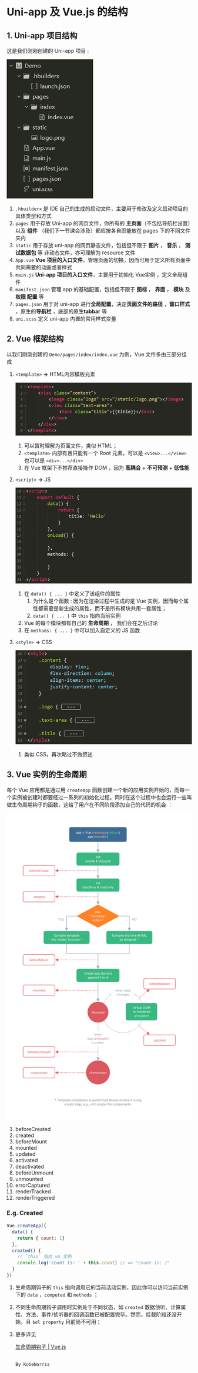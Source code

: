 # Uni-app 及 Vue.js 的结构

## 1. Uni-app 项目结构

这是我们刚刚创建的 Uni-app 项目 :

![figure1.PNG](Uni-app_Vue_js/figure1.png)

1. `.hbuilderx` 是 IDE 自己的生成的启动文件，主要用于修改及定义启动项目的具体类型和方式
2. `pages` 用于存放 Uni-app 的网页文件，你所有的 **主页面**（不包括导航栏设置）以及 **组件** （我们下一节课会涉及）都应按各自职能放在 pages 下的不同文件夹内
3. `static` 用于存放 uni-app 的网页静态文件，包括但不限于 **图片** ， **音乐** ， **测试数据包** 等 非动态文件，亦可理解为 resource 文件
4. `App.vue` **Vue 项目的入口文件**，管理页面的切换，因而可用于定义所有页面中共同需要的动画或者样式
5. `main.js` **Uni-app 项目的入口文件**，主要用于初始化 Vue实例 ，定义全局组件
6. `manifest.json` 管理 app 的基础配置，包括但不限于 **图标** ， **界面** ， **模块** 及 **权限 配置** 等
7. `pages.json` 用于对 uni-app 进行**全局配置**，决定**页面文件的路径** ，**窗口样式** ，原生的**导航栏** ，底部的原生**tabbar** 等
8. `uni.scss` 定义 uni-app 内置的常用样式变量

## 2. Vue 框架结构

以我们刚刚创建的 `Demo/pages/index/index.vue` 为例，Vue 文件多由三部分组成

 

1. `<template>` **→** HTML内容模板元素
   
    ![temp.PNG](Uni-app_Vue_js/temp.png)
    
    1. 可以暂时理解为页面文件，类似 HTML；
    2. `<template>` 内部有且只能有一个 Root 元素，可以是 `<view>...</view>` 也可以是 `<div>...</div>` 
    3. 在 Vue 框架下不推荐直接操作 DOM ，因为 **高耦合** + **不可预测** + **低性能**
2. `<script>` **→** JS
   
    ![script.PNG](Uni-app_Vue_js/script.png)
    
    1. 在 `data() { ... }` 中定义了该组件的属性
        1. 为什么是个函数 : 因为在渲染过程中生成的是 Vue 实例，因而每个属性都需要是新生成的属性，而不是所有模块共用一套属性；
        2. `data() { ... }` 中 `this` 指向当前实例
    2. Vue 的每个模块都有自己的 **生命周期** ， 我们会在之后讨论
    3. 在 `methods: { ... }` 中可以加入自定义的 JS 函数
3. `<style>` **→** CSS
   
    ![style.PNG](Uni-app_Vue_js/style.png)
    
    1. 类似 CSS，再次略过不做赘述

## 3. Vue 实例的生命周期

每个 Vue 应用都是通过用 `createApp` 函数创建一个新的应用实例开始的，而每一个实例被创建时都要经过一系列的初始化过程。同时在这个过程中也会运行一些叫做生命周期钩子的函数，这给了用户在不同阶段添加自己的代码的机会 ：

![lifecycle.svg](Uni-app_Vue_js/lifecycle.svg)

1. beforeCreated
2. created
3. beforeMount
4. mounted
5. updated
6. activated
7. deactivated
8. beforeUnmount
9. unmounted
10. errorCaptured
11. renderTracked
12. renderTriggered

### E.g. Created

```jsx
Vue.createApp({
  data() {
    return { count: 1}
  },
  created() {
    // `this` 指向 vm 实例
    console.log('count is: ' + this.count) // => "count is: 1"
  }
})
```

1. 生命周期钩子的 `this` 指向调用它的当前活动实例，因此你可以访问当前实例下的 `data` ，`computed` 和 `methods` ；
2. 不同生命周期钩子调用时实例处于不同状态，如 `created` 数据侦听、计算属性、方法、事件/侦听器的回调函数已被配置完毕。然而，挂载阶段还没开始，且 `$el property` 目前尚不可用；
3. 更多详见 
   
    [生命周期钩子 | Vue.js](https://v3.cn.vuejs.org/api/options-lifecycle-hooks.html)
    

                                                                                                                                        By KobeNorris
